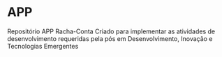 # APP
Repositório APP Racha-Conta
Criado para implementar as atividades de desenvolvimento requeridas pela pós em Desenvolvimento, Inovação e Tecnologias Emergentes

